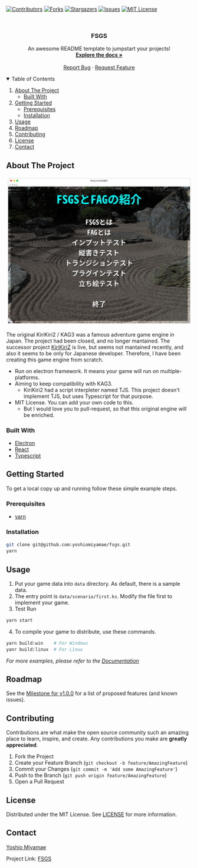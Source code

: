 <!--
This README is based on Best-README-Template
https://github.com/othneildrew/Best-README-Template
-->
<!--
*** Thanks for checking out the fsgs. If you have a suggestion
*** that would make this better, please fork the repo and create a pull request
*** or simply open an issue with the tag "enhancement".
*** Thanks again! Now go create something AMAZING! :D
-->



<!-- PROJECT SHIELDS -->
<!--
*** I'm using markdown "reference style" links for readability.
*** Reference links are enclosed in brackets [ ] instead of parentheses ( ).
*** See the bottom of this document for the declaration of the reference variables
*** for contributors-url, forks-url, etc. This is an optional, concise syntax you may use.
*** https://www.markdownguide.org/basic-syntax/#reference-style-links
-->
[![Contributors][contributors-shield]][contributors-url]
[![Forks][forks-shield]][forks-url]
[![Stargazers][stars-shield]][stars-url]
[![Issues][issues-shield]][issues-url]
[![MIT License][license-shield]][license-url]



<!-- PROJECT LOGO -->
<br />
<p align="center">
  <a href="https://github.com/yoshiomiyamae/fsgs">
    <!-- <img src="docs/images/logo.png" alt="Logo" width="80" height="80"> -->
  </a>

  <h3 align="center">FSGS</h3>

  <p align="center">
    An awesome README template to jumpstart your projects!
    <br />
    <a href="https://github.com/yoshiomiyamae/fsgs/docs"><strong>Explore the docs »</strong></a>
    <br />
    <br />
    <!-- <a href="https://github.com/yoshiomiyamae/fsgs">View Demo</a>
    · -->
    <a href="https://github.com/yoshiomiyamae/fsgs/issues">Report Bug</a>
    ·
    <a href="https://github.com/yoshiomiyamae/fsgs/issues">Request Feature</a>
  </p>
</p>



<!-- TABLE OF CONTENTS -->
<details open="open">
  <summary>Table of Contents</summary>
  <ol>
    <li>
      <a href="#about-the-project">About The Project</a>
      <ul>
        <li><a href="#built-with">Built With</a></li>
      </ul>
    </li>
    <li>
      <a href="#getting-started">Getting Started</a>
      <ul>
        <li><a href="#prerequisites">Prerequisites</a></li>
        <li><a href="#installation">Installation</a></li>
      </ul>
    </li>
    <li><a href="#usage">Usage</a></li>
    <li><a href="#roadmap">Roadmap</a></li>
    <li><a href="#contributing">Contributing</a></li>
    <li><a href="#license">License</a></li>
    <li><a href="#contact">Contact</a></li>
  </ol>
</details>



<!-- ABOUT THE PROJECT -->
## About The Project

![Product Name Screen Shot][product-screenshot]

The original KiriKiri2 / KAG3 was a famous adventure game engine in Japan.
The project had been closed, and no longer mantained.
The successor project [KiriKiriZ](https://github.com/krkrz/krkrz) is live, but seems not mantained recently, and also it seems to be only for Japanese developer.
Therefore, I have been creating this game engine from scratch.

* Run on electron framework. It means your game will run on multiple-platforms.
* Aiming to keep compatibility with KAG3.
  * KiriKiri2 had a script interpleter named TJS. This project doesn't implement TJS, but uses Typescript for that purpose.
* MIT License. You can add your own code to this.
  * But I would love you to pull-request, so that this original engine will be enriched.

### Built With
* [Electron](https://www.electronjs.org/)
* [React](https://reactjs.org/)
* [Typescript](https://www.typescriptlang.org/)


<!-- GETTING STARTED -->
## Getting Started

To get a local copy up and running follow these simple example steps.

### Prerequisites

* [yarn](https://classic.yarnpkg.com/en/docs/install)

### Installation
```sh
git clone git@github.com:yoshiomiyamae/fsgs.git
yarn
```

<!-- USAGE EXAMPLES -->
## Usage

1. Put your game data into `data` directory. As default, there is a sample data.
1. The entry point is `data/scenario/first.ks`. Modify the file first to implement your game.
1. Test Run
```sh
yarn start
```
4. To compile your game to distribute, use these commands.
```sh
yarn build:win    # For Windows
yanr build:linux  # For Linux
```

_For more examples, please refer to the [Documentation](docs/index.md)_



<!-- ROADMAP -->
## Roadmap

See the [Milestone for v1.0.0](https://github.com/yoshiomiyamae/fsgs/milestone/1) for a list of proposed features (and known issues).


<!-- CONTRIBUTING -->
## Contributing

Contributions are what make the open source community such an amazing place to learn, inspire, and create. Any contributions you make are **greatly appreciated**.

1. Fork the Project
2. Create your Feature Branch (`git checkout -b feature/AmazingFeature`)
3. Commit your Changes (`git commit -m 'Add some AmazingFeature'`)
4. Push to the Branch (`git push origin feature/AmazingFeature`)
5. Open a Pull Request


<!-- LICENSE -->
## License

Distributed under the MIT License. See [LICENSE](LICENSE) for more information.


<!-- CONTACT -->
## Contact

[Yoshio Miyamae](https://github.com/yoshiomiyamae)

Project Link: [FSGS](https://github.com/yoshiomiyamae/fsgs)



<!-- ACKNOWLEDGEMENTS -->



<!-- MARKDOWN LINKS & IMAGES -->
<!-- https://www.markdownguide.org/basic-syntax/#reference-style-links -->
[contributors-shield]: https://img.shields.io/github/contributors/yoshiomiyamae/fsgs.svg?style=for-the-badge
[contributors-url]: https://github.com/yoshiomiyamae/fsgs/graphs/contributors
[forks-shield]: https://img.shields.io/github/forks/yoshiomiyamae/fsgs.svg?style=for-the-badge
[forks-url]: https://github.com/yoshiomiyamae/fsgs/network/members
[stars-shield]: https://img.shields.io/github/stars/yoshiomiyamae/fsgs.svg?style=for-the-badge
[stars-url]: https://github.com/yoshiomiyamae/fsgs/stargazers
[issues-shield]: https://img.shields.io/github/issues/yoshiomiyamae/fsgs.svg?style=for-the-badge
[issues-url]: https://github.com/yoshiomiyamae/fsgs/issues
[license-shield]: https://img.shields.io/github/license/yoshiomiyamae/fsgs.svg?style=for-the-badge
[license-url]: https://github.com/yoshiomiyamae/fsgs/blob/master/LICENSE.txt
[linkedin-shield]: https://img.shields.io/badge/-LinkedIn-black.svg?style=for-the-badge&logo=linkedin&colorB=555
[product-screenshot]: docs/images/screenshot.png